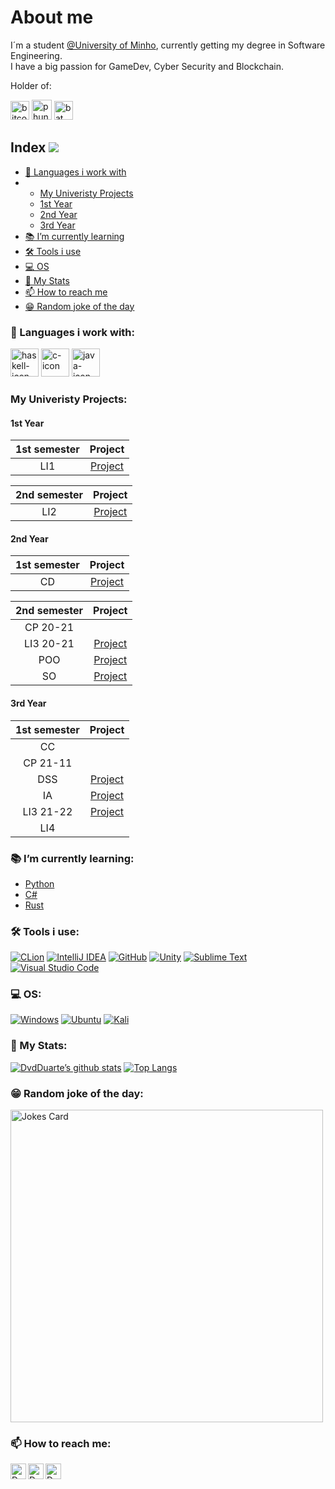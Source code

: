 <!-- ### Hi there 👋 -->

# About me
I´m a student [@University of Minho](https://www.uminho.pt/PT), currently getting my degree in Software Engineering.<br />
I have a big passion for GameDev, Cyber Security and Blockchain.

Holder of:

<a href="https://bitcoin.org/en/"><img src="https://user-images.githubusercontent.com/62104686/142598488-6e2b2a9d-0611-4d52-ba19-70febd3858b2.png" width=30px  align="bottom" alt="bitcoin-icon"></a>
<a href="https://www.phuntoken.com/"><img src="https://user-images.githubusercontent.com/62104686/142600252-7a95d54b-04cc-4b87-a945-7201cd73ba8f.png" width=32px align="bottom" alt="phuntoken"></a>
<a href="https://basicattentiontoken.org/"><img src="https://user-images.githubusercontent.com/62104686/146076444-539df968-d70d-431c-b05c-a06e78876f6f.png" width=30px align="bottom" alt="bat token"></a>

## Index  <img src="https://komarev.com/ghpvc/?username=DvdDuarte"/>
- [📖 Languages i work with](#-languages-i-work-with)
- - [My Univeristy Projects](#my-univeristy-projects)
  - [1st Year](#1st-year)
  - [2nd Year](#2nd-year)
  - [3rd Year](#3rd-year)
- [📚 I’m currently learning](#-im-currently-learning)
- [🛠 Tools i use](#-tools-i-use)
- [💻 OS](#-os)
- [💾 My Stats](#-my-stats)
- [📫 How to reach me](#-how-to-reach-me)
- [😁 Random joke of the day](#-random-joke-of-the-day)

### 📖 Languages i work with:
<a href="https://www.haskell.org/documentation/"><img src="https://user-images.githubusercontent.com/62104686/142400954-7afaf2dd-8895-4635-9891-064742925ff0.png" width=45px alt="haskell-icon"></a>
<a href="https://devdocs.io/c/"><img src="https://user-images.githubusercontent.com/62104686/142401436-ef904c55-7d35-4d15-a5fc-6cb57cd5bfc7.png" width=45px alt="c-icon"></a>
<a href="https://docs.oracle.com/en/java/javase/17/docs/api/index.html"><img src="https://user-images.githubusercontent.com/62104686/142401190-df78b2c6-2bfc-4ead-96bc-bd09951071fb.png"  width=45px alt="java-icon"></a>

### My Univeristy Projects:

#### 1st Year

 1st semester | Project
 :-----: | :----: 
 LI1   | [Project](https://github.com/DvdDuarte/Projeto-LI1)
 
  2nd semester | Project
 :-----: | :----: 
 LI2   | [Project](https://github.com/DvdDuarte/Projeto-LI2)
 
 #### 2nd Year
 
 1st semester | Project
 :-----: | :----: 
 CD   | [Project](https://github.com/DvdDuarte/Projeto-SHAFT-CD-20-21)
 
  2nd semester | Project
 :-----: | :----: 
 CP 20-21  | <!--[Project]()-->
 LI3 20-21  | [Project](https://github.com/DvdDuarte/Projeto-LI3)
 POO   | [Project](https://github.com/DvdDuarte/Projeto-POO-20-21)
 SO   | [Project](https://github.com/DvdDuarte/Projeto-SO-20-21)
 
 #### 3rd Year
 
 1st semester | Project
 :-----: | :----: 
 CC    | <!--[Project]()-->
 CP 21-11 | <!--[Project](https://github.com/DvdDuarte/Projeto-CP-2021-2022)-->
 DSS   | [Project](https://github.com/DvdDuarte/Projeto-DSS-21-22)
 IA    | [Project](https://github.com/DvdDuarte/Projeto-IA-21-22)
 LI3 21-22  | [Project]()
 LI4   | <!--[Project](https://github.com/DvdDuarte/Where2Go)-->
 
 <!--
  2nd semester | Project
 :-----: | :----: 
    | [Project]() -->



### 📚 I’m currently learning:
- [Python](https://github.com/DvdDuarte/Python/)<!--(https://docs.python.org/3/)-->
- [C#](https://github.com/DvdDuarte/C-Sharp/)<!--(https://docs.microsoft.com/en-us/dotnet/csharp/)-->
- [Rust](https://github.com/DvdDuarte/Rust) <!--(https://www.rust-lang.org/learn)-->

### 🛠 Tools i use:
[![CLion](https://img.shields.io/badge/CLion-black?style=for-the-badge&logo=clion&logoColor=white)](https://www.jetbrains.com/clion/)
[![IntelliJ IDEA](https://img.shields.io/badge/IntelliJIDEA-000000.svg?style=for-the-badge&logo=intellij-idea&logoColor=white)](https://www.jetbrains.com/idea/)
[![GitHub](https://img.shields.io/badge/github-%23121011.svg?style=for-the-badge&logo=github&logoColor=white)](https://github.com/)
[![Unity](https://img.shields.io/badge/Unity-100000?style=for-the-badge&logo=unity&logoColor=white)](https://unity.com/)
[![Sublime Text](https://img.shields.io/badge/sublime_text-%23575757.svg?style=for-the-badge&logo=sublime-text&logoColor=important)](www.sublimetext.com)
[![Visual Studio Code](https://img.shields.io/badge/Visual%20Studio%20Code-0078d7.svg?style=for-the-badge&logo=visual-studio-code&logoColor=white)](https://code.visualstudio.com/)

### 💻 OS:
[![Windows](https://img.shields.io/badge/Windows-0078D6?style=for-the-badge&logo=windows&logoColor=white)](https://www.microsoft.com/pt-pt/windows)
[![Ubuntu](https://img.shields.io/badge/Ubuntu-E95420?style=for-the-badge&logo=ubuntu&logoColor=white)](https://ubuntu.com/)
[![Kali](https://img.shields.io/badge/Kali-268BEE?style=for-the-badge&logo=kalilinux&logoColor=white)](https://www.kali.org/)

### 💾 My Stats:
[![DvdDuarte’s github stats](https://github-readme-stats.vercel.app/api?username=DvdDuarte&count_private=true&theme=radical)](https://github.com/DvdDuarte)
[![Top Langs](https://github-readme-stats.vercel.app/api/top-langs/?username=DvdDuarte&layout=compact&theme=radical)](https://github.com/DvdDuarte)


### 😁 Random joke of the day:
<img src="https://readme-jokes.vercel.app/api?theme=tokyonight" alt="Jokes Card" width=500px/>

### 📫 How to reach me:
<a href="https://www.instagram.com/_dvd_duarte_/"><img align="left" src="https://raw.githubusercontent.com/yushi1007/yushi1007/main/images/instagram.svg" alt="David Duarte | Instagram" width="25px"/></a>
<a href="https://www.linkedin.com/in/dvdduarte/"><img align="left" src="https://raw.githubusercontent.com/yushi1007/yushi1007/main/images/linkedin.svg" alt="David Duarte | LinkedIn" width="25px"/></a>
<a href="https://steamcommunity.com/id/sleimantuts"><img align="left" src="https://user-images.githubusercontent.com/62104686/142607067-91ead1d5-f691-4810-8cdd-869a18b0f447.png" alt="David Duarte | Steam" width="25px"/></a>

<!--
50% height=50%
![Epic Games](https://img.shields.io/badge/epicgames-%23313131.svg?style=for-the-badge&logo=epicgames&logoColor=white)
![Ubisoft](https://img.shields.io/badge/Ubisoft-%23F5F5F5.svg?style=for-the-badge&logo=Ubisoft&logoColor=black)
-->

<!--
Here are some ideas to get you started:

- 🔭 I’m currently working on ...
- 🌱 I’m currently learning ...
- 👯 I’m looking to collaborate on ...
- 🤔 I’m looking for help with ...
- 💬 Ask me about ...
- 📫 How to reach me: ...
- 😄 Pronouns: ...
- ⚡ Fun fact: ...
-->
